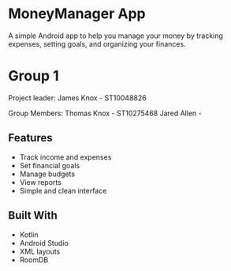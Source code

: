 # MoneyManager App

A simple Android app to help you manage your money by tracking expenses, setting goals, and organizing your finances.

# Group 1

Project leader: 
James Knox - ST10048826

Group Members:
Thomas Knox - ST10275468
Jared Allen -

## Features

- Track income and expenses
- Set financial goals
- Manage budgets
- View reports
- Simple and clean interface

## Built With

- Kotlin
- Android Studio
- XML layouts
- RoomDB

